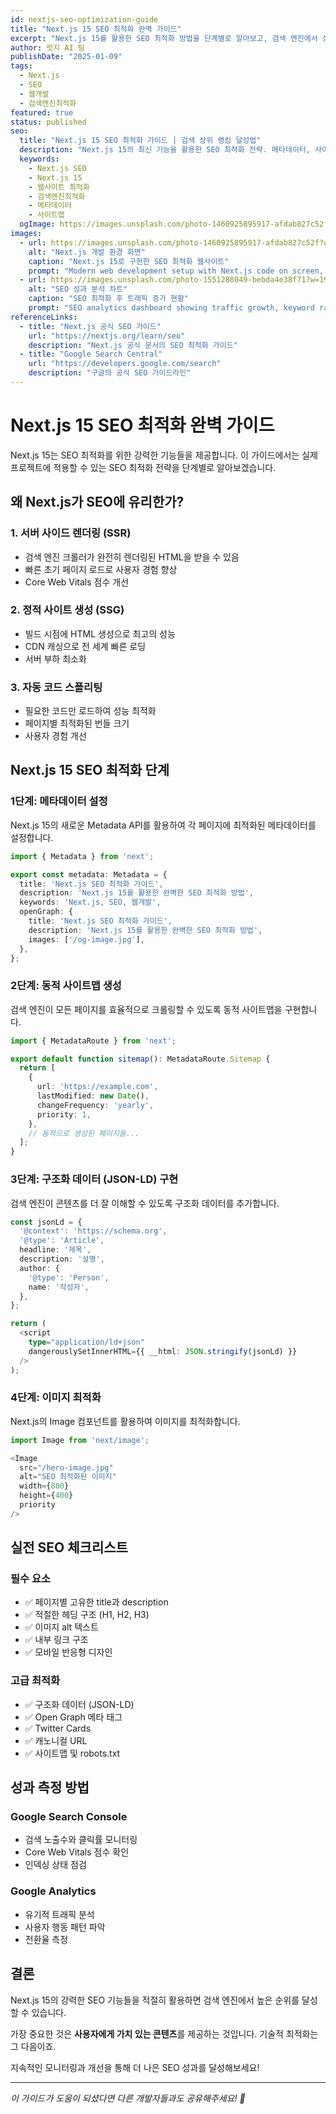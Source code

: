 ```yaml
---
id: nextjs-seo-optimization-guide
title: "Next.js 15 SEO 최적화 완벽 가이드"
excerpt: "Next.js 15를 활용한 SEO 최적화 방법을 단계별로 알아보고, 검색 엔진에서 상위 랭킹을 달성하는 실전 노하우를 공유합니다."
author: 럿지 AI 팀
publishDate: "2025-01-09"
tags:
  - Next.js
  - SEO
  - 웹개발
  - 검색엔진최적화
featured: true
status: published
seo:
  title: "Next.js 15 SEO 최적화 가이드 | 검색 상위 랭킹 달성법"
  description: "Next.js 15의 최신 기능을 활용한 SEO 최적화 전략. 메타데이터, 사이트맵, 구조화 데이터까지 완벽 가이드로 검색 엔진 상위 랭킹을 달성하세요."
  keywords:
    - Next.js SEO
    - Next.js 15
    - 웹사이트 최적화
    - 검색엔진최적화
    - 메타데이터
    - 사이트맵
  ogImage: https://images.unsplash.com/photo-1460925895917-afdab827c52f?w=1200&h=630&fit=crop
images:
  - url: https://images.unsplash.com/photo-1460925895917-afdab827c52f?w=1920&h=1080&fit=crop
    alt: "Next.js 개발 환경 화면"
    caption: "Next.js 15로 구현한 SEO 최적화 웹사이트"
    prompt: "Modern web development setup with Next.js code on screen, SEO optimization dashboard, clean developer workspace, multiple monitors showing analytics"
  - url: https://images.unsplash.com/photo-1551288049-bebda4e38f71?w=1920&h=1080&fit=crop
    alt: "SEO 성과 분석 차트"
    caption: "SEO 최적화 후 트래픽 증가 현황"
    prompt: "SEO analytics dashboard showing traffic growth, keyword rankings improvement, Google Search Console interface, upward trending graphs"
referenceLinks:
  - title: "Next.js 공식 SEO 가이드"
    url: "https://nextjs.org/learn/seo"
    description: "Next.js 공식 문서의 SEO 최적화 가이드"
  - title: "Google Search Central"
    url: "https://developers.google.com/search"
    description: "구글의 공식 SEO 가이드라인"
---
```


# Next.js 15 SEO 최적화 완벽 가이드

Next.js 15는 SEO 최적화를 위한 강력한 기능들을 제공합니다. 이 가이드에서는 실제 프로젝트에 적용할 수 있는 SEO 최적화 전략을 단계별로 알아보겠습니다.

## 왜 Next.js가 SEO에 유리한가?

### 1. 서버 사이드 렌더링 (SSR)
- 검색 엔진 크롤러가 완전히 렌더링된 HTML을 받을 수 있음
- 빠른 초기 페이지 로드로 사용자 경험 향상
- Core Web Vitals 점수 개선

### 2. 정적 사이트 생성 (SSG)
- 빌드 시점에 HTML 생성으로 최고의 성능
- CDN 캐싱으로 전 세계 빠른 로딩
- 서버 부하 최소화

### 3. 자동 코드 스플리팅
- 필요한 코드만 로드하여 성능 최적화
- 페이지별 최적화된 번들 크기
- 사용자 경험 개선

## Next.js 15 SEO 최적화 단계

### 1단계: 메타데이터 설정

Next.js 15의 새로운 Metadata API를 활용하여 각 페이지에 최적화된 메타데이터를 설정합니다.

```typescript
import { Metadata } from 'next';

export const metadata: Metadata = {
  title: 'Next.js SEO 최적화 가이드',
  description: 'Next.js 15를 활용한 완벽한 SEO 최적화 방법',
  keywords: 'Next.js, SEO, 웹개발',
  openGraph: {
    title: 'Next.js SEO 최적화 가이드',
    description: 'Next.js 15를 활용한 완벽한 SEO 최적화 방법',
    images: ['/og-image.jpg'],
  },
};
```

### 2단계: 동적 사이트맵 생성

검색 엔진이 모든 페이지를 효율적으로 크롤링할 수 있도록 동적 사이트맵을 구현합니다.

```typescript
import { MetadataRoute } from 'next';

export default function sitemap(): MetadataRoute.Sitemap {
  return [
    {
      url: 'https://example.com',
      lastModified: new Date(),
      changeFrequency: 'yearly',
      priority: 1,
    },
    // 동적으로 생성된 페이지들...
  ];
}
```

### 3단계: 구조화 데이터 (JSON-LD) 구현

검색 엔진이 콘텐츠를 더 잘 이해할 수 있도록 구조화 데이터를 추가합니다.

```typescript
const jsonLd = {
  '@context': 'https://schema.org',
  '@type': 'Article',
  headline: '제목',
  description: '설명',
  author: {
    '@type': 'Person',
    name: '작성자',
  },
};

return (
  <script
    type="application/ld+json"
    dangerouslySetInnerHTML={{ __html: JSON.stringify(jsonLd) }}
  />
);
```

### 4단계: 이미지 최적화

Next.js의 Image 컴포넌트를 활용하여 이미지를 최적화합니다.

```typescript
import Image from 'next/image';

<Image
  src="/hero-image.jpg"
  alt="SEO 최적화된 이미지"
  width={800}
  height={400}
  priority
/>
```

## 실전 SEO 체크리스트

### 필수 요소
- ✅ 페이지별 고유한 title과 description
- ✅ 적절한 헤딩 구조 (H1, H2, H3)
- ✅ 이미지 alt 텍스트
- ✅ 내부 링크 구조
- ✅ 모바일 반응형 디자인

### 고급 최적화
- ✅ 구조화 데이터 (JSON-LD)
- ✅ Open Graph 메타 태그
- ✅ Twitter Cards
- ✅ 캐노니컬 URL
- ✅ 사이트맵 및 robots.txt

## 성과 측정 방법

### Google Search Console
- 검색 노출수와 클릭률 모니터링
- Core Web Vitals 점수 확인
- 인덱싱 상태 점검

### Google Analytics
- 유기적 트래픽 분석
- 사용자 행동 패턴 파악
- 전환율 측정

## 결론

Next.js 15의 강력한 SEO 기능들을 적절히 활용하면 검색 엔진에서 높은 순위를 달성할 수 있습니다. 

가장 중요한 것은 **사용자에게 가치 있는 콘텐츠**를 제공하는 것입니다. 기술적 최적화는 그 다음이죠.

지속적인 모니터링과 개선을 통해 더 나은 SEO 성과를 달성해보세요!

---

*이 가이드가 도움이 되셨다면 다른 개발자들과도 공유해주세요! 🚀*
